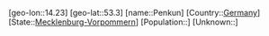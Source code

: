 ﻿---
location: [53.3,14.23]
type: City
tags:
- geo/City


SpocWebEntityId: 33293
isDeleted: false
confidential: public

---
[geo-lon::14.23]
[geo-lat::53.3]
[name::Penkun]
[Country::[Germany](geo/Continent/Europe/Germany.md)]
[State::[Mecklenburg-Vorpommern](geo/Continent/Europe/Germany/Mecklenburg-Vorpommern.md)]
[Population::]
[Unknown::]


